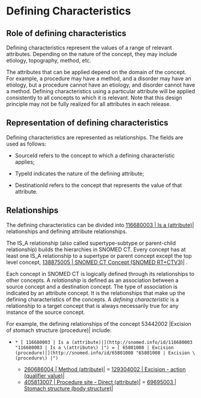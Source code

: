 # Defining Characteristics

## Role of defining characteristics

Defining characteristics represent the values of a range of relevant attributes. Depending on the nature of the concept, they may include etiology, topography, method, etc.

The attributes that can be applied depend on the domain of the concept. For example, a procedure may have a method, and a disorder may have an etiology, but a procedure cannot have an etiology, and disorder cannot have a method. Defining characteristics using a particular attribute will be applied consistently to all concepts to which it is relevant. Note that this design principle may not be fully realized for all attributes in each release.

## Representation of defining characteristics

Defining characteristics are represented as relationships. The fields are used as follows:

  * SourceId refers to the concept to which a defining characteristic applies;

  * TypeId indicates the nature of the defining attribute;

  * DestinationId refers to the concept that represents the value of that attribute.

## Relationships

The defining characteristics can be divided into [ 116680003 | Is a (attribute)|](http://snomed.info/id/116680003 "116680003 | Is a \(attribute\) |") relationships and defining attribute relationships.

The IS_A relationship (also called supertype-subtype or parent-child relationship) builds the hierarchies in SNOMED CT. Every concept has at least one IS_A relationship to a supertype or parent concept except the top level concept,  [ 138875005 | SNOMED CT Concept (SNOMED RT+CTV3)|](http://snomed.info/id/138875005 "138875005 | SNOMED CT Concept \(SNOMED RT+CTV3\) |") .

Each concept in SNOMED CT is logically defined through its relationships to other concepts. A  _relationship_ is defined as an association between a source concept and a destination concept. The type of association is indicated by an attribute concept. It is the relationships that make up the defining characteristics of the concepts. A  _defining characteristic_ is a relationship to a target concept that is always necessarily true for any instance of the source concept. 

For example, the defining relationships of the concept 53442002 |Excision of stomach structure (procedure)| include:

  *     * [ 116680003 | Is a (attribute)|](http://snomed.info/id/116680003 "116680003 | Is a \(attribute\) |") = [ 65801008 | Excision (procedure)|](http://snomed.info/id/65801008 "65801008 | Excision \(procedure\) |")
    * [ 260686004 | Method (attribute)|](http://snomed.info/id/260686004 "260686004 | Method \(attribute\) |") = [ 129304002 | Excision - action (qualifier value)|](http://snomed.info/id/129304002 "129304002 | Excision - action \(qualifier value\) |")
    * [ 405813007 | Procedure site - Direct (attribute)|](http://snomed.info/id/405813007 "405813007 | Procedure site - Direct \(attribute\) |") = [ 69695003 | Stomach structure (body structure)|](http://snomed.info/id/69695003 "69695003 | Stomach structure \(body structure\) |")

